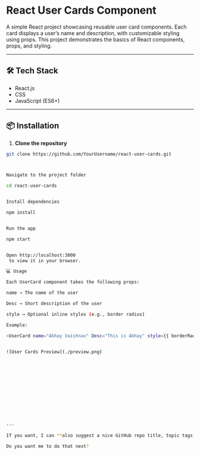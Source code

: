 # React User Cards Component

A simple React project showcasing reusable user card components. Each card displays a user’s name and description, with customizable styling using props. This project demonstrates the basics of React components, props, and styling.

---

## 🛠️ Tech Stack
- React.js
- CSS
- JavaScript (ES6+)

---

## 📦 Installation

1. **Clone the repository**
```bash
git clone https://github.com/YourUsername/react-user-cards.git



Navigate to the project folder

cd react-user-cards


Install dependencies

npm install


Run the app

npm start


Open http://localhost:3000
 to view it in your browser.

💻 Usage

Each UserCard component takes the following props:

name → The name of the user

Desc → Short description of the user

style → Optional inline styles (e.g., border radius)

Example:

<UserCard name="Abhay Vaishnav" Desc="This is Abhay" style={{ borderRadius: "10px" }} />


![User Cards Preview](./preview.png)













---

If you want, I can **also suggest a nice GitHub repo title, topic tags, and a short catchy tagline** so it looks very professional on GitHub.  

Do you want me to do that next?
